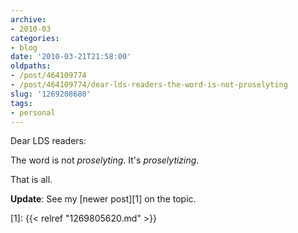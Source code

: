 ```yaml
---
archive:
- 2010-03
categories:
- blog
date: '2010-03-21T21:58:00'
oldpaths:
- /post/464109774
- /post/464109774/dear-lds-readers-the-word-is-not-proselyting
slug: '1269208680'
tags:
- personal
---
```


Dear LDS readers:

The word is not _proselyting_.  It's _proselytizing_.

That is all.

**Update**: See my [newer post][1] on the topic.

[1]: {{< relref "1269805620.md" >}}
